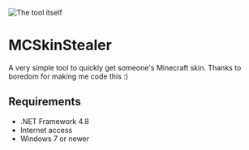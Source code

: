 ![The tool itself](https://imgur.com/JiMiSYW.png)
# MCSkinStealer
A very simple tool to quickly get someone's Minecraft skin.
Thanks to boredom for making me code this :)
## Requirements
* .NET Framework 4.8
* Internet access
* Windows 7 or newer
